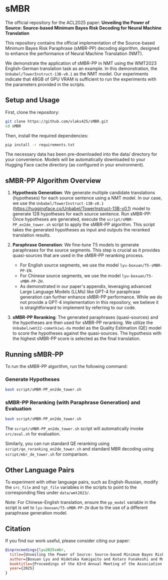 # sMBR

The official repository for the ACL2025 paper: **Unveiling the Power of Source: Source-based Minimum Bayes Risk Decoding for Neural Machine Translation**

This repository contains the official implementation of the Source-based Minimum Bayes Risk Paraphrase (sMBR-PP) decoding algorithm, designed to enhance the performance of Neural Machine Translation (NMT).

We demonstrate the application of sMBR-PP in NMT using the WMT2023 English-German translation task as an example. In this demonstration, the `Unbabel/TowerInstruct-13B-v0.1` as the NMT model.
Our experiments indicate that 48GB of GPU VRAM is sufficient to run the experiments with the parameters provided in the scripts.

## Setup and Usage

First, clone the repository:

```bash
git clone https://github.com/vlaks425/sMBR.git
cd sMBR
```

Then, install the required dependencies:

```bash
pip install -r requirements.txt
```

The necessary data has been pre-downloaded into the data/ directory for your convenience.
Models will be automatically downloaded to your Hugging Face cache directory (as configured in your environment).

## sMBR-PP Algorithm Overview
1. **Hypothesis Generation**: We generate multiple candidate translations (hypotheses) for each source sentence using a NMT model. In our case, we use the `Unbabel/TowerInstruct-13B-v0.1` (https://huggingface.co/Unbabel/TowerInstruct-13B-v0.1) model to generate 128 hypotheses for each source sentence.
Run sMBR-PP:
Once hypotheses are generated, execute the `script/sMBR-PP_en2de_tower.sh` script to apply the sMBR-PP algorithm. This script takes the generated hypotheses as input and outputs the reranked translation results.

2. **Paraphrase Generation**: We fine-tune T5 models to generate paraphrases for the source segments. This step is crucial as it provides quasi-sources that are used in the sMBR-PP reranking process.
   - For English source segments, we use the model `lyu-boxuan/T5-sMBR-PP-EN`.
   - For Chinese source segments, we use the model `lyu-boxuan/T5-sMBR-PP-ZH`.
   - As demonstrated in our paper's appendix, leveraging advanced Large Language Models (LLMs) like GPT-4 for paraphrase generation can further enhance sMBR-PP performance. While we do not provide a GPT-4 implementation in this repository, we believe it is straightforward to implement by referring to our code.
3. **sMBR-PP Reranking**: The generated paraphrases (quasi-sources) and the hypotheses are then used for sMBR-PP reranking. We utilize the `Unbabel/wmt22-cometkiwi-da` model as the Quality Estimation (QE) model to score the hypotheses against the quasi-sources. The hypothesis with the highest sMBR-PP score is selected as the final translation.
## Running sMBR-PP
To run the sMBR-PP algorithm, run the following command:
 
### Generate Hypotheses
```bash
bash script/sMBR-PP_en2de_tower.sh
```
### sMBR-PP Reranking (with Paraphrase Generation) and Evaluation
```bash
bash script/sMBR-PP_en2de_tower.sh
```

The `script/sMBR-PP_en2de_tower.sh` script will automatically invoke `src/eval.sh` for evaluation.

Similarly, you can run standard QE reranking using `script/qe_reranking_en2de_tower.sh` and standard MBR decoding using `script/mbr_de_tower.sh` for comparison.

## Other Language Pairs
To experiment with other language pairs, such as English-Russian, modify the `src_file` and `tgt_file` variables in the scripts to point to the corresponding files under `data/wmt2023/`.

Note: For Chinese-English translation, ensure the `pp_model` variable in the script is set to `lyu-boxuan/T5-sMBR-PP-ZH` due to the use of a different paraphrase generation model.

## Citation
If you find our work useful, please consider citing our paper:
```bibtex
@inproceedings{lyu2025smbr,
  title={Unveiling the Power of Source: Source-based Minimum Bayes Risk Decoding for Neural Machine Translation},
  author={Boxuan Lyu and Hidetaka Kamigaito and Kotaro Funakoshi and Manabu Okumura},
  booktitle={Proceedings of the 63rd Annual Meeting of the Association for Computational Linguistics (ACL2025)},
  year={2025}
}
```
